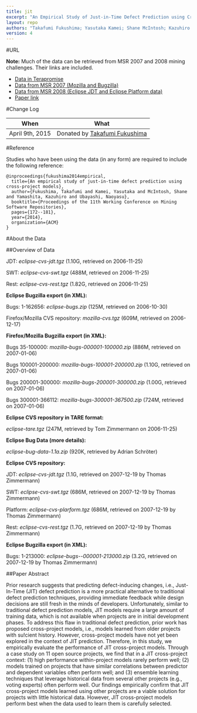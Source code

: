 ```yaml
---
title: jit
excerpt: "An Empirical Study of Just-in-Time Defect Prediction using Cross-Project Models"
layout: repo
authors: "Takafumi Fukushima; Yasutaka Kamei; Shane McIntosh; Kazuhiro Yamashita; Naoyasu Ubayashi"
version: 4
---
```


#URL

**Note:** Much of the data can be retrieved from MSR 2007 and 2008 mining challenges. Their links are included.

* [Data in Terapromise](https://terapromise.csc.ncsu.edu:8443/!/#repo/view/head/other/jit)
* [Data from MSR 2007 (Mozilla and Bugzilla)](https://terapromise.csc.ncsu.edu:8443/!/#repo/view/head/msr/msr07)
* [Data from MSR 2008 (Eclipse JDT and Eclipse Platform data)](https://terapromise.csc.ncsu.edu:8443/!/#repo/view/head/msr/msr08)
* [Paper link](http://posl.ait.kyushu-u.ac.jp/~kamei/publications/Fukushima_MSR2014.pdf)

#Change Log

When | What
---- | ----
April 9th, 2015 | Donated by [Takafumi Fukushima](/repo/people/data-donors/promise4.html)

#Reference

Studies who have been using the data (in any form) are required to include the following reference:

```
@inproceedings{fukushima2014empirical,
  title={An empirical study of just-in-time defect prediction using cross-project models},
  author={Fukushima, Takafumi and Kamei, Yasutaka and McIntosh, Shane and Yamashita, Kazuhiro and Ubayashi, Naoyasu},
  booktitle={Proceedings of the 11th Working Conference on Mining Software Repositories},
  pages={172--181},
  year={2014},
  organization={ACM}
}
```

#About the Data

##Overview of Data

JDT: *eclipse-cvs-jdt.tgz* (1.10G, retrieved on 2006-11-25)

SWT: *eclipse-cvs-swt.tgz* (488M, retrieved on 2006-11-25)

Rest: *eclipse-cvs-rest.tgz* (1.82G, retrieved on 2006-11-25)

**Eclipse Bugzilla export (in XML):**

Bugs: 1-162656: *eclipse-bugs.zip* (125M, retrieved on 2006-10-30)

Firefox/Mozilla CVS repository: *mozilla-cvs.tgz* (609M, retrieved on 2006-12-17)

**Firefox/Mozilla Bugzilla export (in XML):**

Bugs 35-100000: *mozilla-bugs-000001-100000.zip* (886M, retrieved on 2007-01-06)

Bugs 100001-200000: *mozilla-bugs-100001-200000.zip* (1.10G, retrieved on 2007-01-06)

Bugs 200001-300000: *mozilla-bugs-200001-300000.zip* (1.00G, retrieved on 2007-01-06)

Bugs 300001-366112: *mozilla-bugs-300001-367500.zip* (724M, retrieved on 2007-01-06)

**Eclipse CVS repository in TARE format:**

*eclipse-tare.tgz* (247M, retrieved by Tom Zimmermann on 2006-11-25)

**Eclipse Bug Data (more details):**

*eclipse-bug-data-1.1a.zip* (920K, retrieved by Adrian Schröter)

**Eclipse CVS repository:**

JDT: *eclipse-cvs-jdt.tgz* (1.1G, retrieved on 2007-12-19 by Thomas Zimmermann)

SWT: *eclipse-cvs-swt.tgz* (686M, retrieved on 2007-12-19 by Thomas Zimmermann)

Platform: *eclipse-cvs-plarform.tgz* (686M, retrieved on 2007-12-19 by Thomas Zimmermann)

Rest: *eclipse-cvs-rest.tgz* (1.7G, retrieved on 2007-12-19 by Thomas Zimmermann)

**Eclipse Bugzilla export (in XML):**

Bugs: 1-213000: *eclipse-bugs--000001-213000.zip* (3.2G, retrieved on 2007-12-19 by Thomas Zimmermann)

##Paper Abstract

Prior research suggests that predicting defect-inducing changes,
i.e., Just-In-Time (JIT) defect prediction is a more practical
alternative to traditional defect prediction techniques, providing
immediate feedback while design decisions are still
fresh in the minds of developers. Unfortunately, similar to
traditional defect prediction models, JIT models require a
large amount of training data, which is not available when
projects are in initial development phases. To address this
flaw in traditional defect prediction, prior work has proposed
cross-project models, i.e., models learned from older
projects with su!cient history. However, cross-project models
have not yet been explored in the context of JIT prediction.
Therefore, in this study, we empirically evaluate the
performance of JIT cross-project models. Through a case
study on 11 open source projects, we find that in a JIT
cross-project context: (1) high performance within-project
models rarely perform well; (2) models trained on projects
that have similar correlations between predictor and dependent
variables often perform well; and (3) ensemble learning
techniques that leverage historical data from several other
projects (e.g., voting experts) often perform well. Our findings
empirically confirm that JIT cross-project models learned
using other projects are a viable solution for projects with
little historical data. However, JIT cross-project models perform
best when the data used to learn them is carefully selected.

